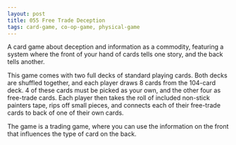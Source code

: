 ```yaml
---
layout: post
title: 055 Free Trade Deception
tags: card-game, co-op-game, physical-game
---
```

A card game about deception and information as a commodity, featuring a system where the front of your hand of cards tells one story, and the back tells another.

This game comes with two full decks of standard playing cards. Both decks are shuffled together, and each player draws 8 cards from the 104-card deck. 4 of these cards must be picked as your own, and the other four as free-trade cards.  Each player then takes the roll of included non-stick painters tape, rips off small pieces, and connects each of their free-trade cards to back of one of their own cards.

The game is a trading game, where you can use the information on the front that influences the type of card on the back.
